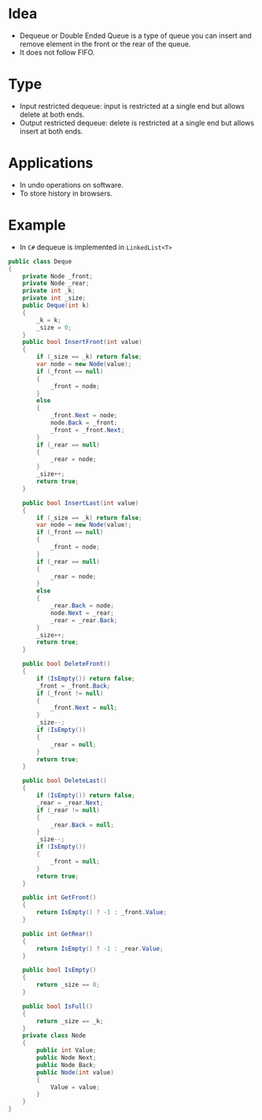 # Idea
- Dequeue or Double Ended Queue is a type of queue you can insert and remove element in the front or the rear of the queue.
- It does not follow FIFO.
# Type
- Input restricted dequeue: input is restricted at a single end but allows delete at both ends.
- Output restricted dequeue: delete is restricted at a single end but allows insert at both ends.
# Applications
- In undo operations on software.
- To store history in browsers.
# Example
- In `C#` dequeue is implemented in `LinkedList<T>`
```c#
public class Deque
{
    private Node _front;
    private Node _rear;
    private int _k;
    private int _size;
    public Deque(int k)
    {
        _k = k;
        _size = 0;
    }
    public bool InsertFront(int value)
    {
        if (_size == _k) return false;
        var node = new Node(value);
        if (_front == null)
        {
            _front = node;
        }
        else
        {
            _front.Next = node;
            node.Back = _front;
            _front = _front.Next;
        }
        if (_rear == null)
        {
            _rear = node;
        }
        _size++;
        return true;
    }

    public bool InsertLast(int value)
    {
        if (_size == _k) return false;
        var node = new Node(value);
        if (_front == null)
        {
            _front = node;
        }
        if (_rear == null)
        {
            _rear = node;
        }
        else
        {
            _rear.Back = node;
            node.Next = _rear;
            _rear = _rear.Back;
        }
        _size++;
        return true;
    }

    public bool DeleteFront()
    {
        if (IsEmpty()) return false;
        _front = _front.Back;
        if (_front != null)
        {
            _front.Next = null;
        }
        _size--;
        if (IsEmpty())
        {
            _rear = null;
        }
        return true;
    }

    public bool DeleteLast()
    {
        if (IsEmpty()) return false;
        _rear = _rear.Next;
        if (_rear != null)
        {
            _rear.Back = null;
        }
        _size--;
        if (IsEmpty())
        {
            _front = null;
        }
        return true;
    }

    public int GetFront()
    {
        return IsEmpty() ? -1 : _front.Value;
    }

    public int GetRear()
    {
        return IsEmpty() ? -1 : _rear.Value;
    }

    public bool IsEmpty()
    {
        return _size == 0;
    }

    public bool IsFull()
    {
        return _size == _k;
    }
    private class Node
    {
        public int Value;
        public Node Next;
        public Node Back;
        public Node(int value)
        {
            Value = value;
        }
    }
}
```
